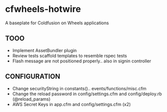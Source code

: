 cfwheels-hotwire
================

A baseplate for Coldfusion on Wheels applications

TOOO
----
- Implement AssetBundler plugin
- Review tests scaffold templates to resemble rspec tests
- Flash message are not positioned properly.. also in signin controller

CONFIGURATION
----
- Change securityString in constants().. events/functions/misc.cfm
- Change the reload password in config/settings.cfm and config/deploy.rb (@reload_params)
- AWS Secret Keys in app.cfm and config/settings.cfm (x2)

